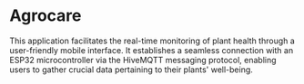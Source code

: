 
# Agrocare

 This application facilitates the real-time monitoring of plant health through a user-friendly mobile interface. It establishes a seamless connection with an ESP32 microcontroller via the HiveMQTT messaging protocol, enabling users to gather crucial data pertaining to their plants' well-being.
